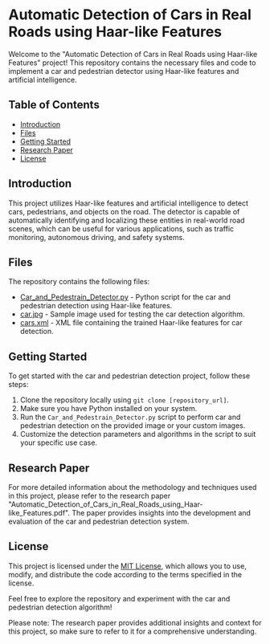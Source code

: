# Automatic Detection of Cars in Real Roads using Haar-like Features


Welcome to the "Automatic Detection of Cars in Real Roads using Haar-like Features" project! This repository contains the necessary files and code to implement a car and pedestrian detector using Haar-like features and artificial intelligence.

## Table of Contents
- [Introduction](#introduction)
- [Files](#files)
- [Getting Started](#getting-started)
- [Research Paper](#research-paper)
- [License](#license)

## Introduction

This project utilizes Haar-like features and artificial intelligence to detect cars, pedestrians, and objects on the road. The detector is capable of automatically identifying and localizing these entities in real-world road scenes, which can be useful for various applications, such as traffic monitoring, autonomous driving, and safety systems.

## Files

The repository contains the following files:

- [Car_and_Pedestrain_Detector.py](Car_and_Pedestrain_Detector.py) - Python script for the car and pedestrian detection using Haar-like features.
- [car.jpg](car.jpg) - Sample image used for testing the car detection algorithm.
- [cars.xml](cars.xml) - XML file containing the trained Haar-like features for car detection.

## Getting Started

To get started with the car and pedestrian detection project, follow these steps:

1. Clone the repository locally using `git clone [repository_url]`.
2. Make sure you have Python installed on your system.
3. Run the `Car_and_Pedestrain_Detector.py` script to perform car and pedestrian detection on the provided image or your custom images.
4. Customize the detection parameters and algorithms in the script to suit your specific use case.

## Research Paper

For more detailed information about the methodology and techniques used in this project, please refer to the research paper "Automatic_Detection_of_Cars_in_Real_Roads_using_Haar-like_Features.pdf". The paper provides insights into the development and evaluation of the car and pedestrian detection system.

## License

This project is licensed under the [MIT License](LICENSE), which allows you to use, modify, and distribute the code according to the terms specified in the license.

Feel free to explore the repository and experiment with the car and pedestrian detection algorithm!

Please note: The research paper provides additional insights and context for this project, so make sure to refer to it for a comprehensive understanding.
